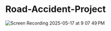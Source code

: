 # Road-Accident-Project


![Screen Recording 2025-05-17 at 9 07 49 PM](https://github.com/user-attachments/assets/0a2f4ca2-a354-40c8-9aef-4a3dc7b56be4)

